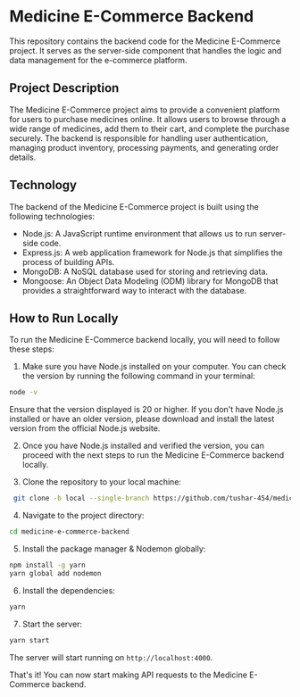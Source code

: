 # Medicine E-Commerce Backend

This repository contains the backend code for the Medicine E-Commerce project. It serves as the server-side component that handles the logic and data management for the e-commerce platform.

## Project Description

The Medicine E-Commerce project aims to provide a convenient platform for users to purchase medicines online. It allows users to browse through a wide range of medicines, add them to their cart, and complete the purchase securely. The backend is responsible for handling user authentication, managing product inventory, processing payments, and generating order details.

## Technology

The backend of the Medicine E-Commerce project is built using the following technologies:

- Node.js: A JavaScript runtime environment that allows us to run server-side code.
- Express.js: A web application framework for Node.js that simplifies the process of building APIs.
- MongoDB: A NoSQL database used for storing and retrieving data.
- Mongoose: An Object Data Modeling (ODM) library for MongoDB that provides a straightforward way to interact with the database.

## How to Run Locally

To run the Medicine E-Commerce backend locally, you will need to follow these steps:

1. Make sure you have Node.js installed on your computer. You can check the version by running the following command in your terminal:

```bash
node -v
```

Ensure that the version displayed is 20 or higher. If you don't have Node.js installed or have an older version, please download and install the latest version from the official Node.js website.

2. Once you have Node.js installed and verified the version, you can proceed with the next steps to run the Medicine E-Commerce backend locally.

3. Clone the repository to your local machine:

```bash
 git clone -b local --single-branch https://github.com/tushar-454/medicine-e-commerce-backend.git
```

4. Navigate to the project directory:

```bash
cd medicine-e-commerce-backend
```

5. Install the package manager & Nodemon globally:

```bash
npm install -g yarn
yarn global add nodemon
```

6. Install the dependencies:

```bash
yarn
```

7. Start the server:

```bash
yarn start
```

The server will start running on `http://localhost:4000`.

That's it! You can now start making API requests to the Medicine E-Commerce backend.
